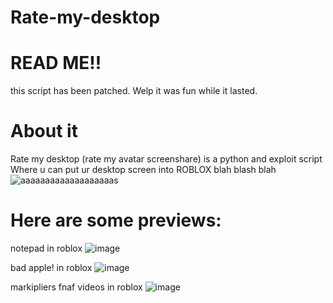 # Rate-my-desktop

# READ ME!!
this script has been patched. Welp it was fun while it lasted.
# About it
Rate my desktop (rate my avatar screenshare) is a python and exploit script
Where u can put ur desktop screen into ROBLOX
blah blash blah
![aaaaaaaaaaaaaaaaaaas](https://user-images.githubusercontent.com/108560570/209748939-30569c08-b389-4ecf-bc4d-2d8d4a1b3a2d.png)

# Here are some previews:

notepad in roblox
![image](https://user-images.githubusercontent.com/108560570/209763725-a617db7b-2c63-4373-beba-0a9ba0ef463a.png)


bad apple! in roblox
![image](https://user-images.githubusercontent.com/108560570/209763823-b1e191a0-fbf7-4f34-9313-33af950c371c.png)


markipliers fnaf videos in roblox
![image](https://user-images.githubusercontent.com/108560570/209763909-460fa410-4543-4b48-9481-63e5e9262fbd.png)

